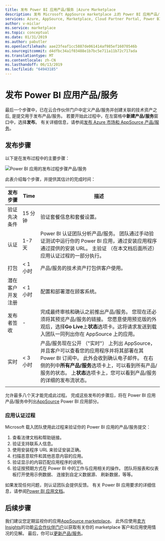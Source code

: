```yaml
---
title: 发布 Power BI 应用产品/服务 |Azure Marketplace
description: 发布 Microsoft AppSource marketplace 上的 Power BI 应用产品/服务。
services: Azure, AppSource, Marketplace, Cloud Partner Portal, Power BI
author: v-miclar
ms.service: marketplace
ms.topic: conceptual
ms.date: 01/31/2019
ms.author: pabutler
ms.openlocfilehash: aae23feaf1cc5887de061414af985ef16070546b
ms.sourcegitcommit: d4dfbc34a1f03488e1b7bc5e711a11b72c717ada
ms.translationtype: MT
ms.contentlocale: zh-CN
ms.lasthandoff: 06/13/2019
ms.locfileid: "64943185"
---
```

# <a name="publish-a-power-bi-app-offer"></a>发布 Power BI 应用产品/服务

最后一个步骤中，已在云合作伙伴门户中定义产品/服务并创建关联的技术资产之后, 是提交用于发布产品/服务。 若要开始此过程中，在左窗格中**新建产品/服务**窗口中，选择**发布**。 有关详细信息，请参阅[发布 Azure 市场和 AppSource 产品/服务](../manage-offers/cpp-publish-offer.md)。


## <a name="publishing-steps"></a>发布步骤

以下是在发布过程中的主要步骤：

![Power BI 应用的发布过程步骤产品/服务](./media/publishing-process-steps.png)

此表介绍每个步骤，并提供其估计的完成时间：

|   发布步骤            |   Time     |   描述                                                                  |
| --------------------         |------------| ----------------                                                               |
| 验证先决条件       | 15 分钟     | 验证套餐信息和套餐设置。                            |
| 认证                | 1-7 天   | Power BI 认证团队分析产品/服务。 团队通过手动验证测试中运行你的 Power BI 应用，通过安装应用程序通过提供的安装 URL。 主验证 （在本文档后面所述） 应用认证过程的一部分执行。         |
| 打包                    | \< 1 小时  | 产品/服务的技术资产打包供客户使用。                        |
| 潜在客户开发注册 | \< 1 小时  | 配置和部署潜在顾客系统。                                      |
| 发布者签收            | \-         | 完成最终审核和确认之前推出产品/服务。 您现在还必须将其预览产品/服务的链接。 您愿意使用预览版的外观后，选择**Go Live**上**状态**选项卡。这将请求发送到载入团队一同列出你在 AppSource 上的应用。    |
| 实时                         | \< 3 小时 | 产品/服务现在公开 （"实时"） 上列出 AppSource，并且客户可以查看您的应用程序并将其部署在其 Power BI 订阅中。 此外会收到确认电子邮件。 在右侧的列中**所有产品/服务**选项卡上，可以看到所有产品/服务的状态。 上**状态**选项卡上，您可以看到产品/服务的详细的发布流状态。 |
|   |   |

允许最多八个天才能完成此过程。 完成这些发布的步骤后，将在 Power BI 应用产品/服务中列出[AppSource](https://appsource.microsoft.com/marketplace/apps?product=power-bi%20) Power BI 应用部分。


### <a name="app-certification-process"></a>应用认证过程

Microsoft 载入团队使用此过程来验证你的 Power BI 应用的产品/服务提交：

1. 查看法律文档和帮助链接。
2. 验证支持联系人信息。
3. 使用安装程序 URL 来验证安装正确。
4. 扫描恶意软件和其他恶意内容的应用。
5. 验证显示的内容匹配应用程序的说明。
6. 验证按预期方式在 Power BI 中的工作与应用相关的操作。 团队将报表和仪表板打开使用示例数据、 连接到自定义数据源、 刷新数据，等等。

如果发现任何问题，则认证团队会提供反馈。  有关 Power BI 应用要求的详细信息，请参阅[Power BI 应用文档](https://go.microsoft.com/fwlink/?linkid=2028636)。


## <a name="next-steps"></a>后续步骤

我们建议您定期监视你的应用[AppSource marketplace](https://appsource.microsoft.com)。  此外应使用[卖方 Insights](../../cloud-partner-portal-orig/si-getting-started.md)的功能[云合作伙伴门户](https://cloudpartner.azure.com/#insights)以获取有关你的 marketplace 客户和应用使用情况的见解。 最后，你可以[更新产品/服务](./cpp-update-existing-offer.md)。
